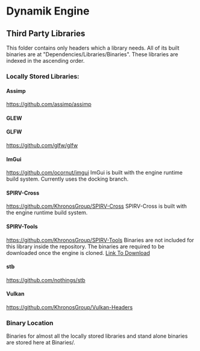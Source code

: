 # Dynamik Engine
## Third Party Libraries
This folder contains only headers which a library needs. All of its built binaries are at 
"Dependencies/Libraries/Binaries".
These libraries are indexed in the ascending order.

### Locally Stored Libraries:
#### Assimp
https://github.com/assimp/assimp

#### GLEW


#### GLFW
https://github.com/glfw/glfw

#### ImGui
https://github.com/ocornut/imgui
ImGui is built with the engine runtime build system. Currently uses the docking branch.

#### SPIRV-Cross
https://github.com/KhronosGroup/SPIRV-Cross
SPIRV-Cross is built with the engine runtime build system.

#### SPIRV-Tools
https://github.com/KhronosGroup/SPIRV-Tools
Binaries are not included for this library inside the repository. The binaries are required to be downloaded
once the engine is cloned.
[Link To Download](https://github.com/KhronosGroup/SPIRV-Tools/releases/tag/master-tot)

#### stb
https://github.com/nothings/stb

#### Vulkan
https://github.com/KhronosGroup/Vulkan-Headers

### Binary Location
Binaries for almost all the locally stored libraries and stand alone binaries are stored here at Binaries/.
